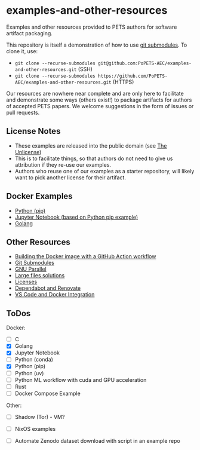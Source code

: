 # examples-and-other-resources

Examples and other resources provided to PETS authors for software artifact
packaging.

This repository is itself a demonstration of how to use [git
submodules](resources/git-submodules.md). To clone it, use:

- `git clone --recurse-submodules git@github.com:PoPETS-AEC/examples-and-other-resources.git` (SSH)
- `git clone --recurse-submodules https://github.com/PoPETS-AEC/examples-and-other-resources.git` (HTTPS)


Our resources are nowhere near complete and are only here to facilitate and
demonstrate some ways (others exist!) to package artifacts for authors of
accepted PETS papers. We welcome suggestions in the form of issues or pull
requests.

## License Notes

- These examples are released into the public domain (see [The Unlicense](LICENSE))
- This is to facilitate things, so that authors do not need to give us
  attribution if they re-use our examples.
- Authors who reuse one of our examples as a starter repository, will likely
  want to pick another license for their artifact.

## Docker Examples
- [Python (pip)](https://github.com/PoPETS-AEC/example-docker-python-pip/)
- [Jupyter Notebook (based on Python pip example)](https://github.com/PoPETS-AEC/example-docker-jupyter-notebook/)
- [Golang](https://github.com/PoPETS-AEC/example-docker-golang/)

## Other Resources
- [Building the Docker image with a GitHub Action workflow](resources/github-workflow-docker-image.md)
- [Git Submodules](resources/git-submodules.md)
- [GNU Parallel](resources/gnu-parallel.md)
- [Large files solutions](resources/large-files-solutions.md)
- [Licenses](resources/licenses.md)
- [Dependabot and Renovate](resources/dependabot-renovate-bot.md)
- [VS Code and Docker Integration](resources/vs-code-docker-integration.md)


## ToDos

Docker:
- [ ] C
- [x] Golang
- [x] Jupyter Notebook
- [ ] Python (conda)
- [x] Python (pip)
- [ ] Python (uv)
- [ ] Python ML workflow with cuda and GPU acceleration
- [ ] Rust
- [ ] Docker Compose Example

Other:
- [ ] Shadow (Tor) - VM?
- [ ] NixOS examples
- [ ] Automate Zenodo dataset download with script in an example repo

